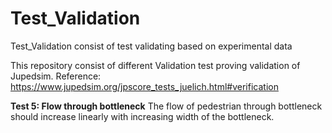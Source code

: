 # Test_Validation
Test_Validation consist of test validating based on experimental data

This repository consist of different Validation test proving validation of Jupedsim. 
Reference:
https://www.jupedsim.org/jpscore_tests_juelich.html#verification

**Test 5: Flow through bottleneck**
The flow of pedestrian through bottleneck should increase linearly with increasing width of the bottleneck.
